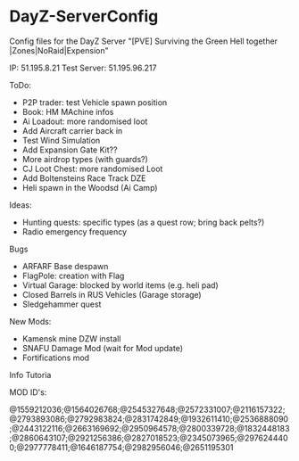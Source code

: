 # DayZ-ServerConfig

Config files for the DayZ Server
"[PVE] Surviving the Green Hell together |Zones|NoRaid|Expension"

IP: 51.195.8.21
Test Server: 51.195.96.217


ToDo:
- P2P trader: test Vehicle spawn position
- Book: HM MAchine infos
- Ai Loadout: more randomised loot
- Add Aircraft carrier back in
- Test Wind Simulation
- Add Expansion Gate Kit??
- More airdrop types (with guards?)
- CJ Loot Chest: more randomised Loot
- Add Boltensteins Race Track DZE
- Heli spawn in the Woodsd (Ai Camp)



Ideas:
- Hunting quests: specific types (as a quest row; bring back pelts?)
- Radio emergency frequency

Bugs
- ARFARF Base despawn
- FlagPole: creation with Flag
- Virtual Garage: blocked by world items (e.g. heli pad)
- Closed Barrels in RUS Vehicles (Garage storage)
- Sledgehammer quest

New Mods:
- Kamensk mine DZW install
- SNAFU Damage Mod (wait for Mod update)
- Fortifications mod



Info
Tutoria




MOD ID's:

@1559212036;@1564026768;@2545327648;@2572331007;@2116157322;@2793893086;@2792983824;@2831742849;@1932611410;@2536888090;@2443122116;@2663169692;@2950964578;@2800339728;@1832448183;@2860643107;@2921256386;@2827018523;@2345073965;@2976244400;@2977778411;@1646187754;@2982956046;@2651195301